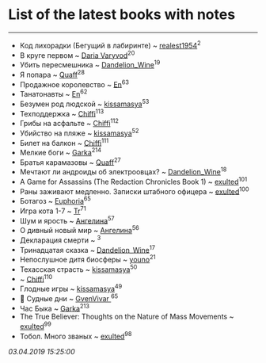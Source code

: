 # List of the latest books with notes
---

* Код лихорадки (Бегущий в лабиринте) ~ [realest1954](users/439/439398-vkontakte)<sup>2</sup>
* В круге первом ~ [Daria Varyvod](users/829/829893410524253-facebook)<sup>20</sup>
* Убить пересмешника ~ [Dandelion_Wine](users/586/58602788-vkontakte)<sup>19</sup>
* Я попара ~ [Quaff](users/122/12267158-vkontakte)<sup>28</sup>
* Продажное королевство ~ [En](users/333/333646551-vkontakte)<sup>63</sup>
* Танатонавты ~ [En](users/333/333646551-vkontakte)<sup>62</sup>
* Безумен род людской ~ [kissamasya](users/684/68439978-vkontakte)<sup>53</sup>
* Техподдержка ~ [Chiffi](users/105/105831994080785626680-google)<sup>113</sup>
* Грибы на асфальте ~ [Chiffi](users/105/105831994080785626680-google)<sup>112</sup>
* Убийство на пляже ~ [kissamasya](users/684/68439978-vkontakte)<sup>52</sup>
* Билет на балкон ~ [Chiffi](users/105/105831994080785626680-google)<sup>111</sup>
* Мелкие боги ~ [Garka](users/115/115753719718250012620-google)<sup>214</sup>
* Братья карамазовы ~ [Quaff](users/122/12267158-vkontakte)<sup>27</sup>
* Мечтают ли андроиды об электроовцах? ~ [Dandelion_Wine](users/586/58602788-vkontakte)<sup>18</sup>
* A Game for Assassins (The Redaction Chronicles Book 1) ~ [exulted](users/100/100599204551896265722-google)<sup>101</sup>
* Раны заживают медленно. Записки штабного офицера ~ [exulted](users/100/100599204551896265722-google)<sup>100</sup>
* Ботагоз ~ [Euphoria](users/106/106304994652616315178-google)<sup>65</sup>
* Игра кота 1-7 ~ [Tr](users/122/12282474-vkontakte)<sup>71</sup>
* Шум и ярость ~ [Ангелина](users/837/83788782-vkontakte)<sup>57</sup>
* О дивный новый мир ~ [Ангелина](users/837/83788782-vkontakte)<sup>56</sup>
* Декларация смерти ~ [](users/262/262062207519652-facebook)<sup>3</sup>
* Тринадцатая сказка ~ [Dandelion_Wine](users/586/58602788-vkontakte)<sup>17</sup>
* Непослушное дитя биосферы ~ [youno](users/302/302928912-vkontakte)<sup>21</sup>
* Техасская страсть ~ [kissamasya](users/684/68439978-vkontakte)<sup>50</sup>
*  ~ [Chiffi](users/105/105831994080785626680-google)<sup>110</sup>
* Глодные игры ~ [kissamasya](users/684/68439978-vkontakte)<sup>49</sup>
* 👹 Судные дни ~ [GvenVivar ](users/158/158266434925901-facebook)<sup>65</sup>
* Час Быка ~ [Garka](users/115/115753719718250012620-google)<sup>213</sup>
* The True Believer: Thoughts on the Nature of Mass Movements ~ [exulted](users/100/100599204551896265722-google)<sup>99</sup>
* Тобол. Много званых ~ [exulted](users/100/100599204551896265722-google)<sup>98</sup>


_03.04.2019 15:25:00_
